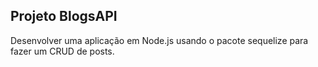 ## Projeto BlogsAPI

Desenvolver uma aplicação em Node.js usando o pacote sequelize para fazer um CRUD de posts.


